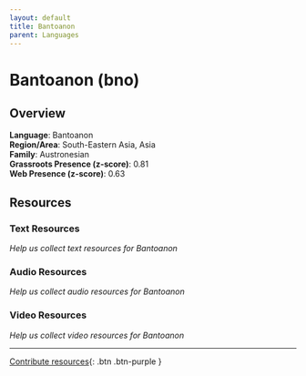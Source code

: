 ```yaml
---
layout: default
title: Bantoanon
parent: Languages
---
```


# Bantoanon (bno)

## Overview

**Language**: Bantoanon  
**Region/Area**: South-Eastern Asia, Asia  
**Family**: Austronesian  
**Grassroots Presence (z-score)**: 0.81  
**Web Presence (z-score)**: 0.63  

## Resources

### Text Resources
*Help us collect text resources for Bantoanon*

### Audio Resources
*Help us collect audio resources for Bantoanon*

### Video Resources
*Help us collect video resources for Bantoanon*

---

[Contribute resources](https://forms.office.com/e/1SfLJx3u1r){: .btn .btn-purple }
